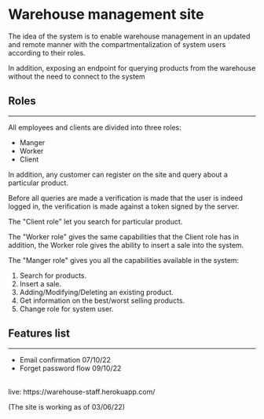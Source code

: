 <h1>Warehouse management site</h1>
<p>The idea of the system is to enable warehouse management in an updated 
and remote manner with the compartmentalization of system users according to 
their roles.</p>
<p>In addition, exposing an endpoint for querying products from the warehouse without the need to connect to the system</p>

<h2>Roles</h2>
<hr>
<p>
All employees and clients are divided into three roles:
</p>
<ul><li>Manger</li><li>Worker</li><li>Client</li></ul>
<p>In addition, any customer can register on the site and query about a 
particular product.</p>
<p>Before all queries are made a verification is made that the user is indeed 
logged in, the verification is made against a token signed by the server.
</p>

<p>The "Client role" let you search for particular product.</p>
<p>The "Worker role" gives the same capabilities that the Client role 
has in addition, the Worker role gives the ability to insert a sale into the 
system.
</p>
<p>The "Manger role" gives you all the capabilities available in the system:</p>
<ol><li>Search for products.</li><li>Insert a 
sale.</li><li>Adding/Modifying/Deleting an 
existing product.</li><li>Get information on the best/worst selling products.
</li><li>Change role for system user.
</li></ol>

<h2>Features list</h2>
<hr>
<ul>
<li>Email confirmation 07/10/22</li>
<li>Forget password flow 09/10/22</li>

</ul>

<br>
live: https://warehouse-staff.herokuapp.com/
<p>(The site is working as of 03/06/22)</p>

